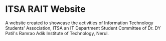 # ITSA RAIT Website

A website created to showcase the activities of Information Technology Students' Association, ITSA an IT Department Student Committee of Dr. DY Patil's Ramrao Adik Institute of Technology, Nerul.
